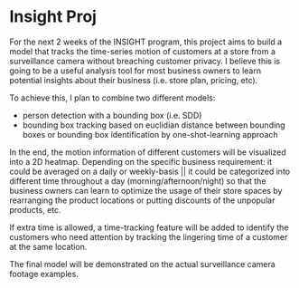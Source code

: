 # Insight Proj

For the next 2 weeks of the INSIGHT program, this project aims to build a model that tracks the time-series motion of customers at a store from a surveillance camera without breaching customer privacy. I believe this is going to be a useful analysis tool for most business owners to learn potential insights about their business (i.e. store plan, pricing, etc). 

To achieve this, I plan to combine two different models: 

* person detection with a bounding box (i.e. SDD)
* bounding box tracking based on euclidian distance between bounding boxes or bounding box identification by one-shot-learning approach

In the end, the motion information of different customers will be visualized into a 2D heatmap. Depending on the specific business requirement: it could be averaged on a daily or weekly-basis || it could be categorized into different time throughout a day (morning/afternoon/night) so that the business owners can learn to optimize the usage of their store spaces by rearranging the product locations or putting discounts of the unpopular products, etc.

If extra time is allowed, a time-tracking feature will be added to identify the customers who need attention by tracking the lingering time of a customer at the same location.

The final model will be demonstrated on the actual surveillance camera footage examples.